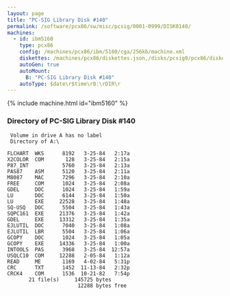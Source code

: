 ```yaml
---
layout: page
title: "PC-SIG Library Disk #140"
permalink: /software/pcx86/sw/misc/pcsig/0001-0999/DISK0140/
machines:
  - id: ibm5160
    type: pcx86
    config: /machines/pcx86/ibm/5160/cga/256kb/machine.xml
    diskettes: /machines/pcx86/diskettes.json,/disks/pcsig0/pcx86/diskettes.json
    autoGen: true
    autoMount:
      B: "PC-SIG Library Disk #140"
    autoType: $date\r$time\rB:\rDIR\r
---
```


{% include machine.html id="ibm5160" %}

### Directory of PC-SIG Library Disk #140

     Volume in drive A has no label
     Directory of A:\

    FLCHART  WKS      8192   3-25-84   2:17a
    X2COLOR  COM       128   3-25-84   2:15a
    P87_INT           5760   3-25-84   2:13a
    PAS87    ASM      5120   3-25-84   2:11a
    M8087    MAC      7296   3-25-84   2:10a
    FREE     COM      1024   3-25-84   2:08a
    GDEL     DOC      1024   3-25-84   1:59a
    LU       DOC      6144   3-25-84   1:50a
    LU       EXE     22528   3-25-84   1:48a
    SQ-USQ   DOC      5504   3-25-84   1:43a
    SQPC161  EXE     21376   3-25-84   1:42a
    GDEL     EXE     13312   3-25-84   1:35a
    EJLUTIL  DOC      7040   3-25-84   1:08a
    EJLUTIL  LBR      5504   3-25-84   1:06a
    GCOPY    DOC      1024   3-25-84   1:05a
    GCOPY    EXE     14336   3-25-84   1:00a
    INTOOLS  PAS      3968   3-25-84  12:57a
    USQLC10  COM     12288   2-05-84   1:12a
    READ     ME       1169   4-02-84   5:31p
    CRC      TXT      1452  11-13-84   2:32p
    CRCK4    COM      1536  10-21-82   7:54p
           21 file(s)     145725 bytes
                           12288 bytes free

